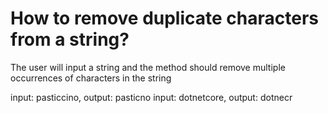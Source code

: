 # How to remove duplicate characters from a string?

The user will input a string and the method should remove multiple occurrences of characters in the string

input: pasticcino, output: pasticno
input: dotnetcore, output: dotnecr
